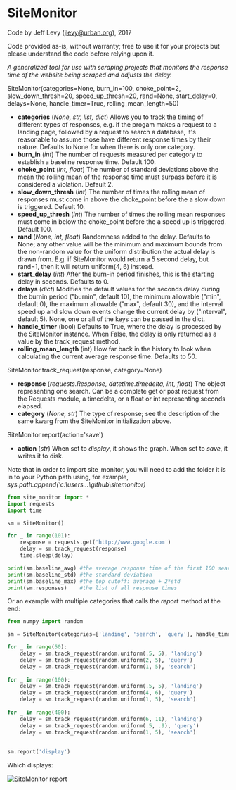 # SiteMonitor

Code by Jeff Levy (jlevy@urban.org), 2017

Code provided as-is, without warranty; free to use it for your projects but please understand the code before relying upon it.

*A generalized tool for use with scraping projects that monitors the response time of the website being scraped and adjusts the delay.*

SiteMonitor(categories=None, burn_in=100, choke_point=2, slow_down_thresh=20, speed_up_thresh=20, rand=None, start_delay=0, delays=None, handle_timer=True, rolling_mean_length=50)
  - **categories** (*None, str, list, dict*) Allows you to track the timing of different types of responses, e.g. if the progam makes a request to a landing page, followed by a request to search a database, it's reasonable to assume those have different response times by their nature.  Defaults to None for when there is only one category.
  - **burn_in** (*int*) The number of requests measured per category to establish a baseline response time.  Default 100.
  - **choke_point** (*int, float*) The number of standard deviations above the mean the rolling mean of the response time must surpass before it is considered a violation.  Default 2.
  - **slow_down_thresh** (*int*) The number of times the rolling mean of responses must come in above the choke_point before the a slow down is triggered.  Default 10.
  - **speed_up_thresh** (*int*) The number of times the rolling mean responses must come in below the choke_point before the a speed up is triggered.  Default 100.
  - **rand** (*None, int, float*) Randomness added to the delay.  Defaults to None; any other value will be the minimum and maximum bounds from the non-random value for the uniform distribution the actual delay is drawn from.  E.g. if SiteMonitor would return a 5 second delay, but rand=1, then it will return uniform(4, 6) instead.
  - **start_delay** (*int*) After the burn-in period finishes, this is the starting delay in seconds.  Defaults to 0.
  - **delays** (*dict*) Modifies the default values for the seconds delay during the burnin period ("burnin", default 10), the minimum allowable ("min", default 0), the maximum allowable ("max", default 30), and the interval speed up and slow down events change the current delay by ("interval", default 5).  None, one or all of the keys can be passed in the dict.
  - **handle_timer** (bool) Defaults to True, where the delay is processed by the SiteMonitor instance.  When False, the delay is only returned as a value by the track_request method.
  - **rolling_mean_length** (int) How far back in the history to look when calculating the current average response time.  Defaults to 50.
  
SiteMonitor.track_request(response, category=None)
  - **response** (*requests.Response, datetime.timedelta, int, float*) The object representing one search.  Can be a complete get or post request from the Requests module, a timedelta, or a float or int representing seconds elapsed.
  - **category** (*None, str*) The type of response; see the description of the same kwarg from the SiteMonitor initialization above.

SiteMonitor.report(action='save')
  - **action** (*str*) When set to *display*, it shows the graph.  When set to *save*, it writes it to disk.

Note that in order to import site_monitor, you will need to add the folder it is in to your Python path using, for example, *sys.path.append('c:\users\...\github\sitemonitor\)*
  
```python
from site_monitor import *
import requests
import time

sm = SiteMonitor()

for _ in range(101):
	response = requests.get('http://www.google.com')
	delay = sm.track_request(response)
	time.sleep(delay)

print(sm.baseline_avg) #the average response time of the first 100 searches
print(sm.baseline_std) #the standard deviation
print(sm.baseline_max) #the top cutoff: average + 2*std
print(sm.responses)    #the list of all response times
```

Or an example with multiple categories that calls the *report* method at the end:

```python
from numpy import random

sm = SiteMonitor(categories=['landing', 'search', 'query'], handle_timer=False)

for _ in range(50):
    delay = sm.track_request(random.uniform(.5, 5), 'landing')
    delay = sm.track_request(random.uniform(2, 5), 'query')
    delay = sm.track_request(random.uniform(1, 5), 'search')
   
for _ in range(100):
    delay = sm.track_request(random.uniform(.5, 5), 'landing')
    delay = sm.track_request(random.uniform(4, 6), 'query')
    delay = sm.track_request(random.uniform(1, 5), 'search')
	
for _ in range(400):
    delay = sm.track_request(random.uniform(6, 11), 'landing')
    delay = sm.track_request(random.uniform(.5, .9), 'query')
    delay = sm.track_request(random.uniform(1, 5), 'search')
	
	
sm.report('display')
```

Which displays:

![SiteMonitor report](https://user-images.githubusercontent.com/5167516/47364166-e9e24400-d6d8-11e8-8ee1-e5f65fec8bac.png)
